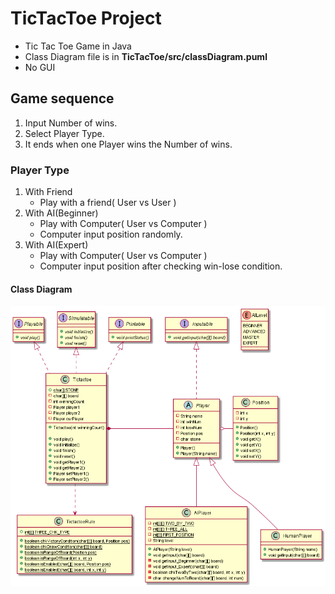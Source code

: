 # TicTacToe Project 
* Tic Tac Toe Game in Java
* Class Diagram file is in **TicTacToe/src/classDiagram.puml**
* No GUI

## Game sequence
1. Input Number of wins.
2. Select Player Type.
3. It ends when one Player wins the Number of wins. 

### Player Type
1. With Friend
    * Play with a friend( User vs User )
2. With AI(Beginner)
    * Play with Computer( User vs Computer )
    * Computer input position randomly.
3. With AI(Expert)
    * Play with Computer( User vs Computer )
    * Computer input position after checking win-lose condition.

#### Class Diagram
![classDiagram](./classDiagram.png)
